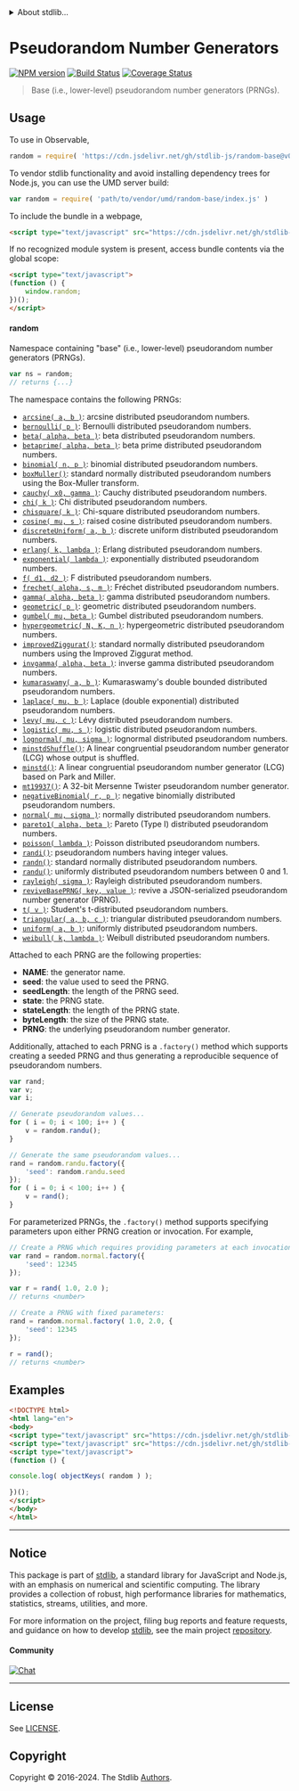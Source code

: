 <!--

@license Apache-2.0

Copyright (c) 2018 The Stdlib Authors.

Licensed under the Apache License, Version 2.0 (the "License");
you may not use this file except in compliance with the License.
You may obtain a copy of the License at

   http://www.apache.org/licenses/LICENSE-2.0

Unless required by applicable law or agreed to in writing, software
distributed under the License is distributed on an "AS IS" BASIS,
WITHOUT WARRANTIES OR CONDITIONS OF ANY KIND, either express or implied.
See the License for the specific language governing permissions and
limitations under the License.

-->


<details>
  <summary>
    About stdlib...
  </summary>
  <p>We believe in a future in which the web is a preferred environment for numerical computation. To help realize this future, we've built stdlib. stdlib is a standard library, with an emphasis on numerical and scientific computation, written in JavaScript (and C) for execution in browsers and in Node.js.</p>
  <p>The library is fully decomposable, being architected in such a way that you can swap out and mix and match APIs and functionality to cater to your exact preferences and use cases.</p>
  <p>When you use stdlib, you can be absolutely certain that you are using the most thorough, rigorous, well-written, studied, documented, tested, measured, and high-quality code out there.</p>
  <p>To join us in bringing numerical computing to the web, get started by checking us out on <a href="https://github.com/stdlib-js/stdlib">GitHub</a>, and please consider <a href="https://opencollective.com/stdlib">financially supporting stdlib</a>. We greatly appreciate your continued support!</p>
</details>

# Pseudorandom Number Generators

[![NPM version][npm-image]][npm-url] [![Build Status][test-image]][test-url] [![Coverage Status][coverage-image]][coverage-url] <!-- [![dependencies][dependencies-image]][dependencies-url] -->

> Base (i.e., lower-level) pseudorandom number generators (PRNGs).



<section class="usage">

## Usage

To use in Observable,

```javascript
random = require( 'https://cdn.jsdelivr.net/gh/stdlib-js/random-base@v0.2.0-umd/browser.js' )
```

To vendor stdlib functionality and avoid installing dependency trees for Node.js, you can use the UMD server build:

```javascript
var random = require( 'path/to/vendor/umd/random-base/index.js' )
```

To include the bundle in a webpage,

```html
<script type="text/javascript" src="https://cdn.jsdelivr.net/gh/stdlib-js/random-base@v0.2.0-umd/browser.js"></script>
```

If no recognized module system is present, access bundle contents via the global scope:

```html
<script type="text/javascript">
(function () {
    window.random;
})();
</script>
```

#### random

Namespace containing "base" (i.e., lower-level) pseudorandom number generators (PRNGs).

```javascript
var ns = random;
// returns {...}
```

The namespace contains the following PRNGs:

<!-- <toc pattern="*"> -->

<div class="namespace-toc">

-   <span class="signature">[`arcsine( a, b )`][@stdlib/random/base/arcsine]</span><span class="delimiter">: </span><span class="description">arcsine distributed pseudorandom numbers.</span>
-   <span class="signature">[`bernoulli( p )`][@stdlib/random/base/bernoulli]</span><span class="delimiter">: </span><span class="description">Bernoulli distributed pseudorandom numbers.</span>
-   <span class="signature">[`beta( alpha, beta )`][@stdlib/random/base/beta]</span><span class="delimiter">: </span><span class="description">beta distributed pseudorandom numbers.</span>
-   <span class="signature">[`betaprime( alpha, beta )`][@stdlib/random/base/betaprime]</span><span class="delimiter">: </span><span class="description">beta prime distributed pseudorandom numbers.</span>
-   <span class="signature">[`binomial( n, p )`][@stdlib/random/base/binomial]</span><span class="delimiter">: </span><span class="description">binomial distributed pseudorandom numbers.</span>
-   <span class="signature">[`boxMuller()`][@stdlib/random/base/box-muller]</span><span class="delimiter">: </span><span class="description">standard normally distributed pseudorandom numbers using the Box-Muller transform.</span>
-   <span class="signature">[`cauchy( x0, gamma )`][@stdlib/random/base/cauchy]</span><span class="delimiter">: </span><span class="description">Cauchy distributed pseudorandom numbers.</span>
-   <span class="signature">[`chi( k )`][@stdlib/random/base/chi]</span><span class="delimiter">: </span><span class="description">Chi distributed pseudorandom numbers.</span>
-   <span class="signature">[`chisquare( k )`][@stdlib/random/base/chisquare]</span><span class="delimiter">: </span><span class="description">Chi-square distributed pseudorandom numbers.</span>
-   <span class="signature">[`cosine( mu, s )`][@stdlib/random/base/cosine]</span><span class="delimiter">: </span><span class="description">raised cosine distributed pseudorandom numbers.</span>
-   <span class="signature">[`discreteUniform( a, b )`][@stdlib/random/base/discrete-uniform]</span><span class="delimiter">: </span><span class="description">discrete uniform distributed pseudorandom numbers.</span>
-   <span class="signature">[`erlang( k, lambda )`][@stdlib/random/base/erlang]</span><span class="delimiter">: </span><span class="description">Erlang distributed pseudorandom numbers.</span>
-   <span class="signature">[`exponential( lambda )`][@stdlib/random/base/exponential]</span><span class="delimiter">: </span><span class="description">exponentially distributed pseudorandom numbers.</span>
-   <span class="signature">[`f( d1, d2 )`][@stdlib/random/base/f]</span><span class="delimiter">: </span><span class="description">F distributed pseudorandom numbers.</span>
-   <span class="signature">[`frechet( alpha, s, m )`][@stdlib/random/base/frechet]</span><span class="delimiter">: </span><span class="description">Fréchet distributed pseudorandom numbers.</span>
-   <span class="signature">[`gamma( alpha, beta )`][@stdlib/random/base/gamma]</span><span class="delimiter">: </span><span class="description">gamma distributed pseudorandom numbers.</span>
-   <span class="signature">[`geometric( p )`][@stdlib/random/base/geometric]</span><span class="delimiter">: </span><span class="description">geometric distributed pseudorandom numbers.</span>
-   <span class="signature">[`gumbel( mu, beta )`][@stdlib/random/base/gumbel]</span><span class="delimiter">: </span><span class="description">Gumbel distributed pseudorandom numbers.</span>
-   <span class="signature">[`hypergeometric( N, K, n )`][@stdlib/random/base/hypergeometric]</span><span class="delimiter">: </span><span class="description">hypergeometric distributed pseudorandom numbers.</span>
-   <span class="signature">[`improvedZiggurat()`][@stdlib/random/base/improved-ziggurat]</span><span class="delimiter">: </span><span class="description">standard normally distributed pseudorandom numbers using the Improved Ziggurat method.</span>
-   <span class="signature">[`invgamma( alpha, beta )`][@stdlib/random/base/invgamma]</span><span class="delimiter">: </span><span class="description">inverse gamma distributed pseudorandom numbers.</span>
-   <span class="signature">[`kumaraswamy( a, b )`][@stdlib/random/base/kumaraswamy]</span><span class="delimiter">: </span><span class="description">Kumaraswamy's double bounded distributed pseudorandom numbers.</span>
-   <span class="signature">[`laplace( mu, b )`][@stdlib/random/base/laplace]</span><span class="delimiter">: </span><span class="description">Laplace (double exponential) distributed pseudorandom numbers.</span>
-   <span class="signature">[`levy( mu, c )`][@stdlib/random/base/levy]</span><span class="delimiter">: </span><span class="description">Lévy distributed pseudorandom numbers.</span>
-   <span class="signature">[`logistic( mu, s )`][@stdlib/random/base/logistic]</span><span class="delimiter">: </span><span class="description">logistic distributed pseudorandom numbers.</span>
-   <span class="signature">[`lognormal( mu, sigma )`][@stdlib/random/base/lognormal]</span><span class="delimiter">: </span><span class="description">lognormal distributed pseudorandom numbers.</span>
-   <span class="signature">[`minstdShuffle()`][@stdlib/random/base/minstd-shuffle]</span><span class="delimiter">: </span><span class="description">A linear congruential pseudorandom number generator (LCG) whose output is shuffled.</span>
-   <span class="signature">[`minstd()`][@stdlib/random/base/minstd]</span><span class="delimiter">: </span><span class="description">A linear congruential pseudorandom number generator (LCG) based on Park and Miller.</span>
-   <span class="signature">[`mt19937()`][@stdlib/random/base/mt19937]</span><span class="delimiter">: </span><span class="description">A 32-bit Mersenne Twister pseudorandom number generator.</span>
-   <span class="signature">[`negativeBinomial( r, p )`][@stdlib/random/base/negative-binomial]</span><span class="delimiter">: </span><span class="description">negative binomially distributed pseudorandom numbers.</span>
-   <span class="signature">[`normal( mu, sigma )`][@stdlib/random/base/normal]</span><span class="delimiter">: </span><span class="description">normally distributed pseudorandom numbers.</span>
-   <span class="signature">[`pareto1( alpha, beta )`][@stdlib/random/base/pareto-type1]</span><span class="delimiter">: </span><span class="description">Pareto (Type I) distributed pseudorandom numbers.</span>
-   <span class="signature">[`poisson( lambda )`][@stdlib/random/base/poisson]</span><span class="delimiter">: </span><span class="description">Poisson distributed pseudorandom numbers.</span>
-   <span class="signature">[`randi()`][@stdlib/random/base/randi]</span><span class="delimiter">: </span><span class="description">pseudorandom numbers having integer values.</span>
-   <span class="signature">[`randn()`][@stdlib/random/base/randn]</span><span class="delimiter">: </span><span class="description">standard normally distributed pseudorandom numbers.</span>
-   <span class="signature">[`randu()`][@stdlib/random/base/randu]</span><span class="delimiter">: </span><span class="description">uniformly distributed pseudorandom numbers between 0 and 1.</span>
-   <span class="signature">[`rayleigh( sigma )`][@stdlib/random/base/rayleigh]</span><span class="delimiter">: </span><span class="description">Rayleigh distributed pseudorandom numbers.</span>
-   <span class="signature">[`reviveBasePRNG( key, value )`][@stdlib/random/base/reviver]</span><span class="delimiter">: </span><span class="description">revive a JSON-serialized pseudorandom number generator (PRNG).</span>
-   <span class="signature">[`t( v )`][@stdlib/random/base/t]</span><span class="delimiter">: </span><span class="description">Student's t-distributed pseudorandom numbers.</span>
-   <span class="signature">[`triangular( a, b, c )`][@stdlib/random/base/triangular]</span><span class="delimiter">: </span><span class="description">triangular distributed pseudorandom numbers.</span>
-   <span class="signature">[`uniform( a, b )`][@stdlib/random/base/uniform]</span><span class="delimiter">: </span><span class="description">uniformly distributed pseudorandom numbers.</span>
-   <span class="signature">[`weibull( k, lambda )`][@stdlib/random/base/weibull]</span><span class="delimiter">: </span><span class="description">Weibull distributed pseudorandom numbers.</span>

</div>

<!-- </toc> -->

Attached to each PRNG are the following properties:

-   **NAME**: the generator name.
-   **seed**: the value used to seed the PRNG.
-   **seedLength**: the length of the PRNG seed.
-   **state**: the PRNG state.
-   **stateLength**: the length  of the PRNG state.
-   **byteLength**: the size of the PRNG state.
-   **PRNG**: the underlying pseudorandom number generator.

Additionally, attached to each PRNG is a `.factory()` method which supports creating a seeded PRNG and thus generating a reproducible sequence of pseudorandom numbers.

```javascript
var rand;
var v;
var i;

// Generate pseudorandom values...
for ( i = 0; i < 100; i++ ) {
    v = random.randu();
}

// Generate the same pseudorandom values...
rand = random.randu.factory({
    'seed': random.randu.seed
});
for ( i = 0; i < 100; i++ ) {
    v = rand();
}
```

For parameterized PRNGs, the `.factory()` method supports specifying parameters upon either PRNG creation or invocation. For example,

```javascript
// Create a PRNG which requires providing parameters at each invocation:
var rand = random.normal.factory({
    'seed': 12345
});

var r = rand( 1.0, 2.0 );
// returns <number>

// Create a PRNG with fixed parameters:
rand = random.normal.factory( 1.0, 2.0, {
    'seed': 12345
});

r = rand();
// returns <number>
```

</section>

<!-- /.usage -->

<section class="examples">

## Examples

<!-- TODO: better examples => generate histograms for several different PRNGs and compare to expected shape -->

<!-- eslint no-undef: "error" -->

```html
<!DOCTYPE html>
<html lang="en">
<body>
<script type="text/javascript" src="https://cdn.jsdelivr.net/gh/stdlib-js/utils-keys@umd/browser.js"></script>
<script type="text/javascript" src="https://cdn.jsdelivr.net/gh/stdlib-js/random-base@v0.2.0-umd/browser.js"></script>
<script type="text/javascript">
(function () {

console.log( objectKeys( random ) );

})();
</script>
</body>
</html>
```

</section>

<!-- /.examples -->

<!-- Section for related `stdlib` packages. Do not manually edit this section, as it is automatically populated. -->

<section class="related">

</section>

<!-- /.related -->

<!-- Section for all links. Make sure to keep an empty line after the `section` element and another before the `/section` close. -->


<section class="main-repo" >

* * *

## Notice

This package is part of [stdlib][stdlib], a standard library for JavaScript and Node.js, with an emphasis on numerical and scientific computing. The library provides a collection of robust, high performance libraries for mathematics, statistics, streams, utilities, and more.

For more information on the project, filing bug reports and feature requests, and guidance on how to develop [stdlib][stdlib], see the main project [repository][stdlib].

#### Community

[![Chat][chat-image]][chat-url]

---

## License

See [LICENSE][stdlib-license].


## Copyright

Copyright &copy; 2016-2024. The Stdlib [Authors][stdlib-authors].

</section>

<!-- /.stdlib -->

<!-- Section for all links. Make sure to keep an empty line after the `section` element and another before the `/section` close. -->

<section class="links">

[npm-image]: http://img.shields.io/npm/v/@stdlib/random-base.svg
[npm-url]: https://npmjs.org/package/@stdlib/random-base

[test-image]: https://github.com/stdlib-js/random-base/actions/workflows/test.yml/badge.svg?branch=v0.2.0
[test-url]: https://github.com/stdlib-js/random-base/actions/workflows/test.yml?query=branch:v0.2.0

[coverage-image]: https://img.shields.io/codecov/c/github/stdlib-js/random-base/main.svg
[coverage-url]: https://codecov.io/github/stdlib-js/random-base?branch=main

<!--

[dependencies-image]: https://img.shields.io/david/stdlib-js/random-base.svg
[dependencies-url]: https://david-dm.org/stdlib-js/random-base/main

-->

[chat-image]: https://img.shields.io/gitter/room/stdlib-js/stdlib.svg
[chat-url]: https://app.gitter.im/#/room/#stdlib-js_stdlib:gitter.im

[stdlib]: https://github.com/stdlib-js/stdlib

[stdlib-authors]: https://github.com/stdlib-js/stdlib/graphs/contributors

[umd]: https://github.com/umdjs/umd
[es-module]: https://developer.mozilla.org/en-US/docs/Web/JavaScript/Guide/Modules

[deno-url]: https://github.com/stdlib-js/random-base/tree/deno
[deno-readme]: https://github.com/stdlib-js/random-base/blob/deno/README.md
[umd-url]: https://github.com/stdlib-js/random-base/tree/umd
[umd-readme]: https://github.com/stdlib-js/random-base/blob/umd/README.md
[esm-url]: https://github.com/stdlib-js/random-base/tree/esm
[esm-readme]: https://github.com/stdlib-js/random-base/blob/esm/README.md
[branches-url]: https://github.com/stdlib-js/random-base/blob/main/branches.md

[stdlib-license]: https://raw.githubusercontent.com/stdlib-js/random-base/main/LICENSE

<!-- <toc-links> -->

[@stdlib/random/base/arcsine]: https://github.com/stdlib-js/random-base-arcsine/tree/umd

[@stdlib/random/base/bernoulli]: https://github.com/stdlib-js/random-base-bernoulli/tree/umd

[@stdlib/random/base/beta]: https://github.com/stdlib-js/random-base-beta/tree/umd

[@stdlib/random/base/betaprime]: https://github.com/stdlib-js/random-base-betaprime/tree/umd

[@stdlib/random/base/binomial]: https://github.com/stdlib-js/random-base-binomial/tree/umd

[@stdlib/random/base/box-muller]: https://github.com/stdlib-js/random-base-box-muller/tree/umd

[@stdlib/random/base/cauchy]: https://github.com/stdlib-js/random-base-cauchy/tree/umd

[@stdlib/random/base/chi]: https://github.com/stdlib-js/random-base-chi/tree/umd

[@stdlib/random/base/chisquare]: https://github.com/stdlib-js/random-base-chisquare/tree/umd

[@stdlib/random/base/cosine]: https://github.com/stdlib-js/random-base-cosine/tree/umd

[@stdlib/random/base/discrete-uniform]: https://github.com/stdlib-js/random-base-discrete-uniform/tree/umd

[@stdlib/random/base/erlang]: https://github.com/stdlib-js/random-base-erlang/tree/umd

[@stdlib/random/base/exponential]: https://github.com/stdlib-js/random-base-exponential/tree/umd

[@stdlib/random/base/f]: https://github.com/stdlib-js/random-base-f/tree/umd

[@stdlib/random/base/frechet]: https://github.com/stdlib-js/random-base-frechet/tree/umd

[@stdlib/random/base/gamma]: https://github.com/stdlib-js/random-base-gamma/tree/umd

[@stdlib/random/base/geometric]: https://github.com/stdlib-js/random-base-geometric/tree/umd

[@stdlib/random/base/gumbel]: https://github.com/stdlib-js/random-base-gumbel/tree/umd

[@stdlib/random/base/hypergeometric]: https://github.com/stdlib-js/random-base-hypergeometric/tree/umd

[@stdlib/random/base/improved-ziggurat]: https://github.com/stdlib-js/random-base-improved-ziggurat/tree/umd

[@stdlib/random/base/invgamma]: https://github.com/stdlib-js/random-base-invgamma/tree/umd

[@stdlib/random/base/kumaraswamy]: https://github.com/stdlib-js/random-base-kumaraswamy/tree/umd

[@stdlib/random/base/laplace]: https://github.com/stdlib-js/random-base-laplace/tree/umd

[@stdlib/random/base/levy]: https://github.com/stdlib-js/random-base-levy/tree/umd

[@stdlib/random/base/logistic]: https://github.com/stdlib-js/random-base-logistic/tree/umd

[@stdlib/random/base/lognormal]: https://github.com/stdlib-js/random-base-lognormal/tree/umd

[@stdlib/random/base/minstd-shuffle]: https://github.com/stdlib-js/random-base-minstd-shuffle/tree/umd

[@stdlib/random/base/minstd]: https://github.com/stdlib-js/random-base-minstd/tree/umd

[@stdlib/random/base/mt19937]: https://github.com/stdlib-js/random-base-mt19937/tree/umd

[@stdlib/random/base/negative-binomial]: https://github.com/stdlib-js/random-base-negative-binomial/tree/umd

[@stdlib/random/base/normal]: https://github.com/stdlib-js/random-base-normal/tree/umd

[@stdlib/random/base/pareto-type1]: https://github.com/stdlib-js/random-base-pareto-type1/tree/umd

[@stdlib/random/base/poisson]: https://github.com/stdlib-js/random-base-poisson/tree/umd

[@stdlib/random/base/randi]: https://github.com/stdlib-js/random-base-randi/tree/umd

[@stdlib/random/base/randn]: https://github.com/stdlib-js/random-base-randn/tree/umd

[@stdlib/random/base/randu]: https://github.com/stdlib-js/random-base-randu/tree/umd

[@stdlib/random/base/rayleigh]: https://github.com/stdlib-js/random-base-rayleigh/tree/umd

[@stdlib/random/base/reviver]: https://github.com/stdlib-js/random-base-reviver/tree/umd

[@stdlib/random/base/t]: https://github.com/stdlib-js/random-base-t/tree/umd

[@stdlib/random/base/triangular]: https://github.com/stdlib-js/random-base-triangular/tree/umd

[@stdlib/random/base/uniform]: https://github.com/stdlib-js/random-base-uniform/tree/umd

[@stdlib/random/base/weibull]: https://github.com/stdlib-js/random-base-weibull/tree/umd

<!-- </toc-links> -->

</section>

<!-- /.links -->
